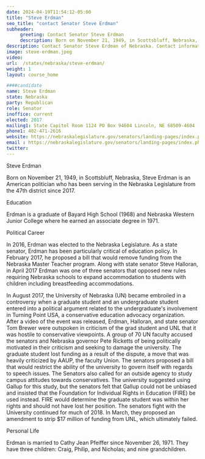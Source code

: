 ```yaml
---
date: 2024-04-19T11:54:12-05:00
title: "Steve Erdman"
seo_title: "contact Senator Steve Erdman"
subheader:
     greeting: Contact Senator Steve Erdman
     description: Born on November 21, 1949, in Scottsbluff, Nebraska, Steve Erdman is an American politician who has been serving in the Nebraska Legislature from the 47th district since 2017.
description: Contact Senator Steve Erdman of Nebraska. Contact information for Steve Erdman includes email address, phone number, and mailing address.
image: steve-erdman.jpeg
video:
url:  /states/nebraska/steve-erdman/
weight: 1
layout: course_home

####candidate
name: Steve Erdman
state: Nebraska
party: Republican
role: Senator
inoffice: current
elected: 2017
mailing1: State Capitol Room 1124 PO Box 94604 Lincoln, NE 68509-4604
phone1: 402-471-2616
website: https://nebraskalegislature.gov/senators/landing-pages/index.php?District=47/
email : https://nebraskalegislature.gov/senators/landing-pages/index.php?District=47/
twitter:
---
```


Steve Erdman

Born on November 21, 1949, in Scottsbluff, Nebraska, Steve Erdman is an American politician who has been serving in the Nebraska Legislature from the 47th district since 2017.

Education

Erdman is a graduate of Bayard High School (1968) and Nebraska Western Junior College where he earned an associate degree in 1971.

Political Career

In 2016, Erdman was elected to the Nebraska Legislature. As a state senator, Erdman has been particularly critical of education policy. In February 2017, he proposed a bill that would remove funding from the Nebraska Master Teacher program. Along with state senator Steve Halloran, in April 2017 Erdman was one of three senators that opposed new rules requiring Nebraska schools to expand accommodation to students with children including breastfeeding accommodations.

In August 2017, the University of Nebraska (UN) became embroiled in a controversy when a graduate student and an undergraduate student entered into a political argument related to the undergraduate's involvement in Turning Point USA, a conservative education advocacy organization. After a video of the event was released, Erdman, Halloran, and state senator Tom Brewer were outspoken in criticism of the grad student and UNL that it was hostile to conservative viewpoints. A group of 70 UN faculty accused the senators and Nebraska governor Pete Ricketts of being politically motivated in their criticism and seeking to damage the university. The graduate student lost funding as a result of the dispute, a move that was heavily criticized by AAUP, the faculty Union. The senators proposed a bill that would restrict the ability of the university to govern itself with regards to speech issues. The Senators also called for an outside agency to study campus attitudes towards conservatives. The university suggested using Gallup for this study, but the senators felt that Gallup could not be unbiased and insisted that the Foundation for Individual Rights in Education (FIRE) be used instead. FIRE would determine the graduate student was within her rights and should not have lost her position. The senators fight with the University continued for much of 2018. In March, they proposed an amendment to strip $17 million of funding from UNL, which ultimately failed.

Personal Life

Erdman is married to Cathy Jean Pfeiffer since November 26, 1971. They have three children: Craig, Philip, and Nicholas; and nine grandchildren.
